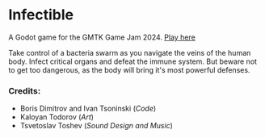 # Infectible
A Godot game for the GMTK Game Jam 2024. [Play here](https://boris-dimitrov.itch.io/infectible)

Take control of a bacteria swarm as you navigate the veins of the human body. Infect critical organs and defeat the immune system. But beware not to get too dangerous, as the body will bring it's most powerful defenses.

### Credits:
- Boris Dimitrov and Ivan Tsoninski (_Code_)
- Kaloyan Todorov (_Art_)
- Tsvetoslav Toshev (_Sound Design and Music_)
